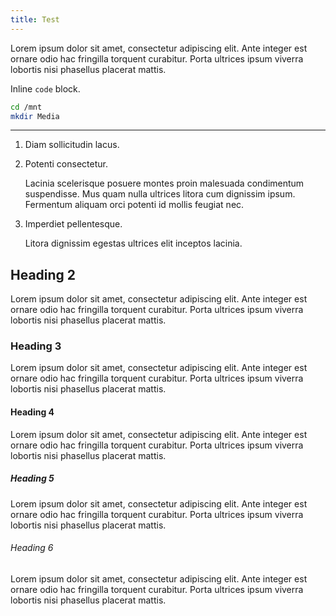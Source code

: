 ```yaml
---
title: Test
---
```


Lorem ipsum dolor sit amet, consectetur adipiscing elit. Ante integer est ornare odio hac fringilla torquent curabitur. Porta ultrices ipsum viverra lobortis nisi phasellus placerat mattis.

Inline `code` block.

```bash title="Terminal"
cd /mnt
mkdir Media
```

---

<div class="steps" markdown>

1. Diam sollicitudin lacus.

1. Potenti consectetur.

	Lacinia scelerisque posuere montes proin malesuada condimentum suspendisse. Mus quam nulla ultrices litora cum dignissim ipsum. Fermentum aliquam orci potenti id mollis feugiat nec.

1. Imperdiet pellentesque.

	Litora dignissim egestas ultrices elit inceptos lacinia.

</div>

## Heading 2

Lorem ipsum dolor sit amet, consectetur adipiscing elit. Ante integer est ornare odio hac fringilla torquent curabitur. Porta ultrices ipsum viverra lobortis nisi phasellus placerat mattis.

### Heading 3

Lorem ipsum dolor sit amet, consectetur adipiscing elit. Ante integer est ornare odio hac fringilla torquent curabitur. Porta ultrices ipsum viverra lobortis nisi phasellus placerat mattis.

#### Heading 4

Lorem ipsum dolor sit amet, consectetur adipiscing elit. Ante integer est ornare odio hac fringilla torquent curabitur. Porta ultrices ipsum viverra lobortis nisi phasellus placerat mattis.

##### Heading 5

Lorem ipsum dolor sit amet, consectetur adipiscing elit. Ante integer est ornare odio hac fringilla torquent curabitur. Porta ultrices ipsum viverra lobortis nisi phasellus placerat mattis.

###### Heading 6

Lorem ipsum dolor sit amet, consectetur adipiscing elit. Ante integer est ornare odio hac fringilla torquent curabitur. Porta ultrices ipsum viverra lobortis nisi phasellus placerat mattis.